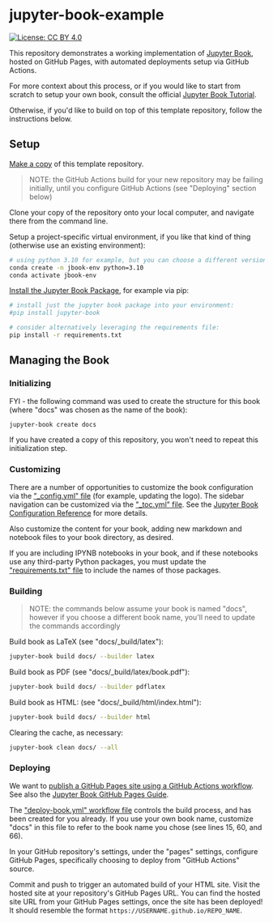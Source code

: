 # jupyter-book-example

[![License: CC BY 4.0](https://img.shields.io/badge/License-CC_BY_4.0-lightgrey.svg)](https://creativecommons.org/licenses/by/4.0/)

This repository demonstrates a working implementation of [Jupyter Book](https://jupyterbook.org/), hosted on GitHub Pages, with automated deployments setup via GitHub Actions.

For more context about this process, or if you would like to start from scratch to setup your own book, consult the official [Jupyter Book Tutorial](https://jupyterbook.org/en/stable/start/your-first-book.html).

Otherwise, if you'd like to build on top of this template repository, follow the instructions below.

## Setup

[Make a copy](https://docs.github.com/en/repositories/creating-and-managing-repositories/creating-a-repository-from-a-template) of this template repository.

> NOTE: the GitHub Actions build for your new repository may be failing initially, until you configure GitHub Actions (see "Deploying" section below)

Clone your copy of the repository onto your local computer, and navigate there from the command line.

Setup a project-specific virtual environment, if you like that kind of thing (otherwise use an existing environment):

```sh
# using python 3.10 for example, but you can choose a different version if you'd like:
conda create -n jbook-env python=3.10
conda activate jbook-env
```

[Install the Jupyter Book Package](https://jupyterbook.org/en/stable/start/overview.html#install-jupyter-book), for example via pip:

```sh
# install just the jupyter book package into your environment:
#pip install jupyter-book

# consider alternatively leveraging the requirements file:
pip install -r requirements.txt
```

## Managing the Book

### Initializing

FYI - the following command was used to create the structure for this book (where "docs" was chosen as the name of the book):

```sh
jupyter-book create docs
```

If you have created a copy of this repository, you won't need to repeat this initialization step.

### Customizing

There are a number of opportunities to customize the book configuration via the ["_config.yml" file](/docs/_config.yml) (for example, updating the logo). The sidebar navigation can be customized via the ["_toc.yml" file](/docs/_toc.yml). See the [Jupyter Book Configuration Reference](https://jupyterbook.org/customize/config.html) for more details.

Also customize the content for your book, adding new markdown and notebook files to your book directory, as desired.

If you are including IPYNB notebooks in your book, and if these notebooks use any third-party Python packages, you must update the ["requirements.txt" file](/requirements.txt) to include the names of those packages.

### Building

> NOTE: the commands below assume your book is named "docs", however if you choose a different book name, you'll need to update the commands accordingly

Build book as LaTeX (see "docs/_build/latex"):

```sh
jupyter-book build docs/ --builder latex
```

Build book as PDF (see "docs/_build/latex/book.pdf"):

```sh
jupyter-book build docs/ --builder pdflatex
```

Build book as HTML: (see "docs/_build/html/index.html"):

```sh
jupyter-book build docs/ --builder html
```

Clearing the cache, as necessary:

```sh
jupyter-book clean docs/ --all
```

### Deploying

We want to [publish a GitHub Pages site using a GitHub Actions workflow](https://docs.github.com/en/pages/getting-started-with-github-pages/configuring-a-publishing-source-for-your-github-pages-site#publishing-with-a-custom-github-actions-workflow). See also the [Jupyter Book GitHub Pages Guide](https://jupyterbook.org/en/stable/publish/gh-pages.html).

The ["deploy-book.yml" workflow file](/.github/workflows/deploy-book.yml) controls the build process, and has been created for you already. If you use your own book name, customize "docs" in this file to refer to the book name you chose (see lines 15, 60, and 66).

In your GitHub repository's settings, under the "pages" settings, configure GitHub Pages, specifically choosing to deploy from "GitHub Actions" source.

Commit and push to trigger an automated build of your HTML site. Visit the hosted site at your repository's GitHub Pages URL. You can find the hosted site URL from your GitHub Pages settings, once the site has been deployed! It should resemble the format `https://USERNAME.github.io/REPO_NAME`.
